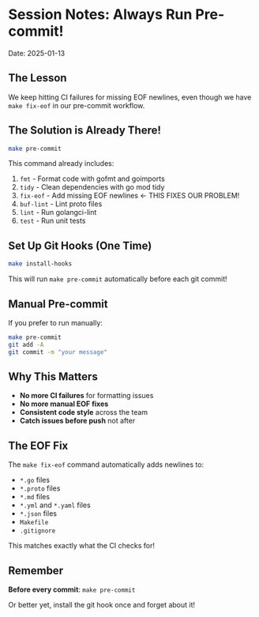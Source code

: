 # Session Notes: Always Run Pre-commit!

Date: 2025-01-13

## The Lesson

We keep hitting CI failures for missing EOF newlines, even though we have `make fix-eof` in our pre-commit workflow.

## The Solution is Already There!

```bash
make pre-commit
```

This command already includes:
1. `fmt` - Format code with gofmt and goimports
2. `tidy` - Clean dependencies with go mod tidy  
3. `fix-eof` - Add missing EOF newlines ← THIS FIXES OUR PROBLEM!
4. `buf-lint` - Lint proto files
5. `lint` - Run golangci-lint
6. `test` - Run unit tests

## Set Up Git Hooks (One Time)

```bash
make install-hooks
```

This will run `make pre-commit` automatically before each git commit!

## Manual Pre-commit

If you prefer to run manually:
```bash
make pre-commit
git add -A
git commit -m "your message"
```

## Why This Matters

- **No more CI failures** for formatting issues
- **No more manual EOF fixes** 
- **Consistent code style** across the team
- **Catch issues before push** not after

## The EOF Fix

The `make fix-eof` command automatically adds newlines to:
- `*.go` files
- `*.proto` files  
- `*.md` files
- `*.yml` and `*.yaml` files
- `*.json` files
- `Makefile`
- `.gitignore`

This matches exactly what the CI checks for!

## Remember

**Before every commit**: `make pre-commit`

Or better yet, install the git hook once and forget about it!